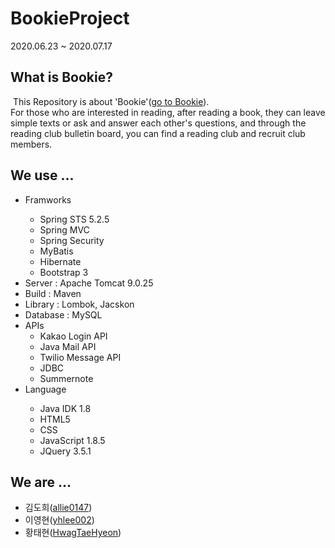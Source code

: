 <h1>BookieProject</h1>
2020.06.23 ~ 2020.07.17

<h2>What is Bookie?</h2>
&nbsp;This Repository is about 'Bookie'(<a href="https://localhost:8080/">go to Bookie</a>).<br>
For those who are interested in reading, after reading a book, they can leave simple texts or ask and answer each other's questions, and through the reading club bulletin board, you can find a reading club and recruit club members.

<h2>We use ...</h2>
  <ul>
    <li>Framworks</li>
    <ul>
      <li>Spring STS 5.2.5</li>
      <li>Spring MVC</li>      
      <li>Spring Security</li>
      <li>MyBatis</li>
      <li>Hibernate</li>
      <li>Bootstrap 3</li>
    </ul>
    <li>Server : Apache Tomcat 9.0.25</li>
    <li>Build : Maven</li>
    <li>Library : Lombok, Jacskon</li>
    <li>Database : MySQL</li>
    <li>APIs
      <ul>
        <li>Kakao Login API</li>
        <li>Java Mail API</li>
        <li>Twilio Message API</li>
        <li>JDBC</li>
        <li>Summernote</li>
       </ul>
    </li>
    <li>Language</li>
    <ul>
         <li>Java IDK 1.8</li>
         <li>HTML5</li>
         <li>CSS</li>
         <li>JavaScript 1.8.5</li>
         <li>JQuery 3.5.1</li> 
    </ul>
  </ul>
  
<h2>We are ...</h2>
  <ul>
    <li>김도희(<a href="https://github.com/allie0147">allie0147</a>)</li>
    <li>이영현(<a href="https://github.com/yhlee002">yhlee002</a>)</li>
    <li>황태현(<a href="https://github.com/HwagTaeHyeon">HwagTaeHyeon</a>)</li>
  </ul>
